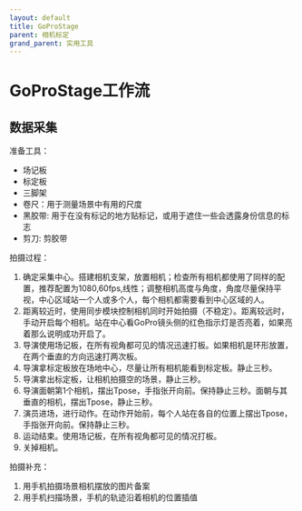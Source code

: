 ```yaml
---
layout: default
title: GoProStage
parent: 相机标定
grand_parent: 实用工具
---
```


# GoProStage工作流

## 数据采集

准备工具：

- 场记板
- 标定板
- 三脚架
- 卷尺：用于测量场景中有用的尺度
- 黑胶带: 用于在没有标记的地方贴标记，或用于遮住一些会透露身份信息的标志
- 剪刀: 剪胶带

拍摄过程：

1. 确定采集中心。搭建相机支架，放置相机；检查所有相机都使用了同样的配置，推荐配置为1080,60fps,线性；调整相机高度与角度，角度尽量保持平视，中心区域站一个人或多个人，每个相机都需要看到中心区域的人。
2. 距离较近时，使用同步模块控制相机同时开始拍摄（不稳定）。距离较远时，手动开启每个相机。站在中心看GoPro镜头侧的红色指示灯是否亮着，如果亮着那么说明成功开启了。
3. 导演使用场记板，在所有视角都可见的情况迅速打板。如果相机是环形放置，在两个垂直的方向迅速打两次板。
4. 导演拿标定板放在场地中心，尽量让所有相机能看到标定板。静止三秒。
5. 导演拿出标定板，让相机拍摄空的场景，静止三秒。
6. 导演面朝第1个相机，摆出Tpose，手指张开向前。保持静止三秒。面朝与其垂直的相机，摆出Tpose，静止三秒。
7. 演员进场，进行动作。在动作开始前，每个人站在各自的位置上摆出Tpose，手指张开向前。保持静止三秒。
8. 运动结束。使用场记板，在所有视角都可见的情况打板。
9. 关掉相机。

拍摄补充：
1. 用手机拍摄场景相机摆放的图片备案
2. 用手机扫描场景，手机的轨迹沿着相机的位置插值